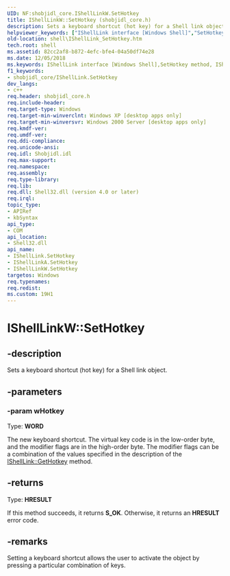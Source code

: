 ```yaml
---
UID: NF:shobjidl_core.IShellLinkW.SetHotkey
title: IShellLinkW::SetHotkey (shobjidl_core.h)
description: Sets a keyboard shortcut (hot key) for a Shell link object.
helpviewer_keywords: ["IShellLink interface [Windows Shell]","SetHotkey method","IShellLink::SetHotkey","IShellLinkA interface [Windows Shell]","SetHotkey method","IShellLinkA::SetHotkey","IShellLinkW interface [Windows Shell]","SetHotkey method","IShellLinkW.SetHotkey","IShellLinkW::SetHotkey","SetHotkey","SetHotkey method [Windows Shell]","SetHotkey method [Windows Shell]","IShellLink interface","SetHotkey method [Windows Shell]","IShellLinkA interface","SetHotkey method [Windows Shell]","IShellLinkW interface","_win32_IShellLink_SetHotkey","shell.IShellLink_SetHotkey","shobjidl_core/IShellLink::SetHotkey","shobjidl_core/IShellLinkA::SetHotkey","shobjidl_core/IShellLinkW::SetHotkey"]
old-location: shell\IShellLink_SetHotkey.htm
tech.root: shell
ms.assetid: 82cc2af8-b872-4efc-bfe4-04a50df74e28
ms.date: 12/05/2018
ms.keywords: IShellLink interface [Windows Shell],SetHotkey method, IShellLink::SetHotkey, IShellLinkA interface [Windows Shell],SetHotkey method, IShellLinkA::SetHotkey, IShellLinkW interface [Windows Shell],SetHotkey method, IShellLinkW.SetHotkey, IShellLinkW::SetHotkey, SetHotkey, SetHotkey method [Windows Shell], SetHotkey method [Windows Shell],IShellLink interface, SetHotkey method [Windows Shell],IShellLinkA interface, SetHotkey method [Windows Shell],IShellLinkW interface, _win32_IShellLink_SetHotkey, shell.IShellLink_SetHotkey, shobjidl_core/IShellLink::SetHotkey, shobjidl_core/IShellLinkA::SetHotkey, shobjidl_core/IShellLinkW::SetHotkey
f1_keywords:
- shobjidl_core/IShellLink.SetHotkey
dev_langs:
- c++
req.header: shobjidl_core.h
req.include-header: 
req.target-type: Windows
req.target-min-winverclnt: Windows XP [desktop apps only]
req.target-min-winversvr: Windows 2000 Server [desktop apps only]
req.kmdf-ver: 
req.umdf-ver: 
req.ddi-compliance: 
req.unicode-ansi: 
req.idl: Shobjidl.idl
req.max-support: 
req.namespace: 
req.assembly: 
req.type-library: 
req.lib: 
req.dll: Shell32.dll (version 4.0 or later)
req.irql: 
topic_type:
- APIRef
- kbSyntax
api_type:
- COM
api_location:
- Shell32.dll
api_name:
- IShellLink.SetHotkey
- IShellLinkA.SetHotkey
- IShellLinkW.SetHotkey
targetos: Windows
req.typenames: 
req.redist: 
ms.custom: 19H1
---
```


# IShellLinkW::SetHotkey


## -description


Sets a keyboard shortcut (hot key) for a Shell link object.


## -parameters




### -param wHotkey

Type: <b>WORD</b>

The new keyboard shortcut. The virtual key code is in the low-order byte, and the modifier flags are in the high-order byte. The modifier flags can be a combination of the values specified in the description of the <a href="https://docs.microsoft.com/windows/desktop/api/shobjidl_core/nf-shobjidl_core-ishelllinka-gethotkey">IShellLink::GetHotkey</a> method.


## -returns



Type: <b>HRESULT</b>

If this method succeeds, it returns <b xmlns:loc="http://microsoft.com/wdcml/l10n">S_OK</b>. Otherwise, it returns an <b xmlns:loc="http://microsoft.com/wdcml/l10n">HRESULT</b> error code.




## -remarks



Setting a keyboard shortcut allows the user to activate the object by pressing a particular combination of keys.



